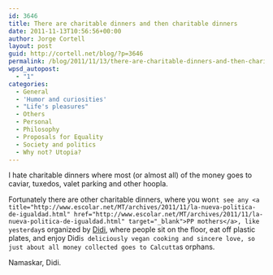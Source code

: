 ```yaml
---
id: 3646
title: There are charitable dinners and then charitable dinners
date: 2011-11-13T10:56:56+00:00
author: Jorge Cortell
layout: post
guid: http://cortell.net/blog/?p=3646
permalink: /blog/2011/11/13/there-are-charitable-dinners-and-then-charitable-dinners/
wpsd_autopost:
  - "1"
categories:
  - General
  - 'Humor and curiosities'
  - "Life's pleasures"
  - Others
  - Personal
  - Philosophy
  - Proposals for Equality
  - Society and politics
  - Why not? Utopia?
---
```

I hate charitable dinners where most (or almost all) of the money goes to caviar, tuxedos, valet parking and other hoopla.

Fortunately there are other charitable dinners, where you won`t see any <a title="http://www.escolar.net/MT/archives/2011/11/la-nueva-politica-de-igualdad.html" href="http://www.escolar.net/MT/archives/2011/11/la-nueva-politica-de-igualdad.html" target="_blank">PP mothers</a>, like yesterday`s organized by <a title="http://foro.enfemenino.com/forum/f257/__f142_f257-Taller-de-cocina-vegetariana-en-valencia-d.html" href="http://foro.enfemenino.com/forum/f257/__f142_f257-Taller-de-cocina-vegetariana-en-valencia-d.html" target="_blank">Didi</a>, where people sit on the floor, eat off plastic plates, and enjoy Didi`s deliciously vegan cooking and sincere love, so just about all money collected goes to Calcutta`s orphans.

Namaskar, Didi.
